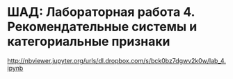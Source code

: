 # ШАД: Лабораторная работа 4. Рекомендательные системы и категориальные признаки
 
http://nbviewer.jupyter.org/urls/dl.dropbox.com/s/bck0bz7dgwv2k0w/lab_4.ipynb
